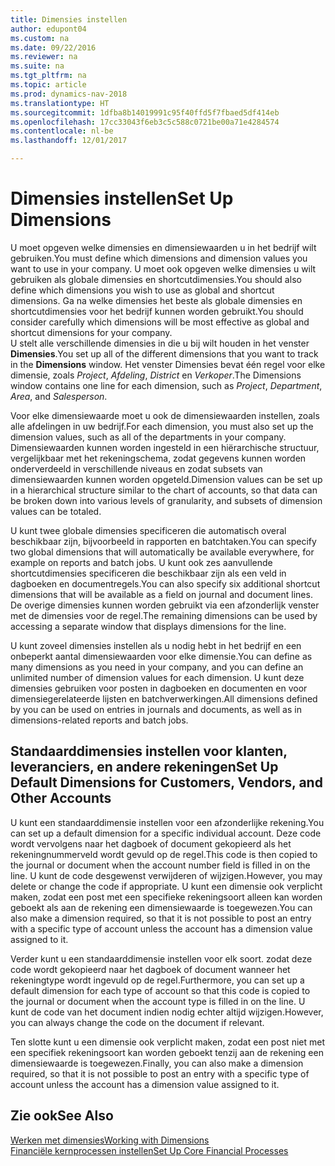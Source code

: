 ```yaml
---
title: Dimensies instellen
author: edupont04
ms.custom: na
ms.date: 09/22/2016
ms.reviewer: na
ms.suite: na
ms.tgt_pltfrm: na
ms.topic: article
ms.prod: dynamics-nav-2018
ms.translationtype: HT
ms.sourcegitcommit: 1dfba8b14019991c95f40ffd5f7fbaed5df414eb
ms.openlocfilehash: 17cc33043f6eb3c5c588c0721be00a71e4284574
ms.contentlocale: nl-be
ms.lasthandoff: 12/01/2017

---
```


# <a name="set-up-dimensions"></a><span data-ttu-id="a5c8a-102">Dimensies instellen</span><span class="sxs-lookup"><span data-stu-id="a5c8a-102">Set Up Dimensions</span></span>
<span data-ttu-id="a5c8a-103">U moet opgeven welke dimensies en dimensiewaarden u in het bedrijf wilt gebruiken.</span><span class="sxs-lookup"><span data-stu-id="a5c8a-103">You must define which dimensions and dimension values you want to use in your company.</span></span> <span data-ttu-id="a5c8a-104">U moet ook opgeven welke dimensies u wilt gebruiken als globale dimensies en shortcutdimensies.</span><span class="sxs-lookup"><span data-stu-id="a5c8a-104">You should also define which dimensions you wish to use as global and shortcut dimensions.</span></span> <span data-ttu-id="a5c8a-105">Ga na welke dimensies het beste als globale dimensies en shortcutdimensies voor het bedrijf kunnen worden gebruikt.</span><span class="sxs-lookup"><span data-stu-id="a5c8a-105">You should consider carefully which dimensions will be most effective as global and shortcut dimensions for your company.</span></span>  
<span data-ttu-id="a5c8a-106">U stelt alle verschillende dimensies in die u bij wilt houden in het venster **Dimensies**.</span><span class="sxs-lookup"><span data-stu-id="a5c8a-106">You set up all of the different dimensions that you want to track in the **Dimensions** window.</span></span> <span data-ttu-id="a5c8a-107">Het venster Dimensies bevat één regel voor elke dimensie, zoals *Project*, *Afdeling*, *District* en *Verkoper*.</span><span class="sxs-lookup"><span data-stu-id="a5c8a-107">The Dimensions window contains one line for each dimension, such as *Project*, *Department*, *Area*, and *Salesperson*.</span></span>  

<span data-ttu-id="a5c8a-108">Voor elke dimensiewaarde moet u ook de dimensiewaarden instellen, zoals alle afdelingen in uw bedrijf.</span><span class="sxs-lookup"><span data-stu-id="a5c8a-108">For each dimension, you must also set up the dimension values, such as all of the departments in your company.</span></span> <span data-ttu-id="a5c8a-109">Dimensiewaarden kunnen worden ingesteld in een hiërarchische structuur, vergelijkbaar met het rekeningschema, zodat gegevens kunnen worden onderverdeeld in verschillende niveaus en zodat subsets van dimensiewaarden kunnen worden opgeteld.</span><span class="sxs-lookup"><span data-stu-id="a5c8a-109">Dimension values can be set up in a hierarchical structure similar to the chart of accounts, so that data can be broken down into various levels of granularity, and subsets of dimension values can be totaled.</span></span>  

<span data-ttu-id="a5c8a-110">U kunt twee globale dimensies specificeren die automatisch overal beschikbaar zijn, bijvoorbeeld in rapporten en batchtaken.</span><span class="sxs-lookup"><span data-stu-id="a5c8a-110">You can specify two global dimensions that will automatically be available everywhere, for example on reports and batch jobs.</span></span> <span data-ttu-id="a5c8a-111">U kunt ook zes aanvullende shortcutdimensies specificeren die beschikbaar zijn als een veld in dagboeken en documentregels.</span><span class="sxs-lookup"><span data-stu-id="a5c8a-111">You can also specify six additional shortcut dimensions that will be available as a field on journal and document lines.</span></span> <span data-ttu-id="a5c8a-112">De overige dimensies kunnen worden gebruikt via een afzonderlijk venster met de dimensies voor de regel.</span><span class="sxs-lookup"><span data-stu-id="a5c8a-112">The remaining dimensions can be used by accessing a separate window that displays dimensions for the line.</span></span>  

<span data-ttu-id="a5c8a-113">U kunt zoveel dimensies instellen als u nodig hebt in het bedrijf en een onbeperkt aantal dimensiewaarden voor elke dimensie.</span><span class="sxs-lookup"><span data-stu-id="a5c8a-113">You can define as many dimensions as you need in your company, and you can define an unlimited number of dimension values for each dimension.</span></span> <span data-ttu-id="a5c8a-114">U kunt deze dimensies gebruiken voor posten in dagboeken en documenten en voor dimensiegerelateerde lijsten en batchverwerkingen.</span><span class="sxs-lookup"><span data-stu-id="a5c8a-114">All dimensions defined by you can be used on entries in journals and documents, as well as in dimensions-related reports and batch jobs.</span></span>  

## <a name="set-up-default-dimensions-for-customers-vendors-and-other-accounts"></a><span data-ttu-id="a5c8a-115">Standaarddimensies instellen voor klanten, leveranciers, en andere rekeningen</span><span class="sxs-lookup"><span data-stu-id="a5c8a-115">Set Up Default Dimensions for Customers, Vendors, and Other Accounts</span></span>
<span data-ttu-id="a5c8a-116">U kunt een standaarddimensie instellen voor een afzonderlijke rekening.</span><span class="sxs-lookup"><span data-stu-id="a5c8a-116">You can set up a default dimension for a specific individual account.</span></span> <span data-ttu-id="a5c8a-117">Deze code wordt vervolgens naar het dagboek of document gekopieerd als het rekeningnummerveld wordt gevuld op de regel.</span><span class="sxs-lookup"><span data-stu-id="a5c8a-117">This code is then copied to the journal or document when the account number field is filled in on the line.</span></span> <span data-ttu-id="a5c8a-118">U kunt de code desgewenst verwijderen of wijzigen.</span><span class="sxs-lookup"><span data-stu-id="a5c8a-118">However, you may delete or change the code if appropriate.</span></span> <span data-ttu-id="a5c8a-119">U kunt een dimensie ook verplicht maken, zodat een post met een specifieke rekeningsoort alleen kan worden geboekt als aan de rekening een dimensiewaarde is toegewezen.</span><span class="sxs-lookup"><span data-stu-id="a5c8a-119">You can also make a dimension required, so that it is not possible to post an entry with a specific type of account unless the account has a dimension value assigned to it.</span></span>  

<span data-ttu-id="a5c8a-120">Verder kunt u een standaarddimensie instellen voor elk soort. zodat deze code wordt gekopieerd naar het dagboek of document wanneer het rekeningtype wordt ingevuld op de regel.</span><span class="sxs-lookup"><span data-stu-id="a5c8a-120">Furthermore, you can set up a default dimension for each type of account so that this code is copied to the journal or document when the account type is filled in on the line.</span></span> <span data-ttu-id="a5c8a-121">U kunt de code van het document indien nodig echter altijd wijzigen.</span><span class="sxs-lookup"><span data-stu-id="a5c8a-121">However, you can always change the code on the document if relevant.</span></span>  

<span data-ttu-id="a5c8a-122">Ten slotte kunt u een dimensie ook verplicht maken, zodat een post niet met een specifiek rekeningsoort kan worden geboekt tenzij aan de rekening een dimensiewaarde is toegewezen.</span><span class="sxs-lookup"><span data-stu-id="a5c8a-122">Finally, you can also make a dimension required, so that it is not possible to post an entry with a specific type of account unless the account has a dimension value assigned to it.</span></span>

## <a name="see-also"></a><span data-ttu-id="a5c8a-123">Zie ook</span><span class="sxs-lookup"><span data-stu-id="a5c8a-123">See Also</span></span>
[<span data-ttu-id="a5c8a-124">Werken met dimensies</span><span class="sxs-lookup"><span data-stu-id="a5c8a-124">Working with Dimensions</span></span>](finance-dimensions.md)  
[<span data-ttu-id="a5c8a-125">Financiële kernprocessen instellen</span><span class="sxs-lookup"><span data-stu-id="a5c8a-125">Set Up Core Financial Processes</span></span>](finance-setup-finance.md)

